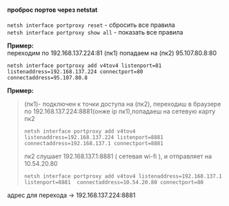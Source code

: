 
 #### проброс портов через netstat
 
 
 `netsh interface portproxy reset`    - сбросить все правила  
 `netsh interface portproxy show all` - показать все правила
 
 **Пример:**  
 переходим по 192.168.137.224:81 (пк1) попадаем на (пк2) 95.107.80.8:80
  ```
  netsh interface portproxy add v4tov4 listenport=81 listenaddress=192.168.137.224 connectport=80 connectaddress=95.107.80.8
  ```
 **Пример:**
 >(пк1)- подключен к точки доступа на (пк2), переходиш в браузере по 192.168.137.224:8881(онже ip пк1),попадаеш на сетевую карту пк2 
 >```
 >netsh interface portproxy add v4tov4 listenaddress=192.168.137.224 listenport=8881 connectaddress=192.168.137.1 connectport=8881 
 >```
 >пк2 слушает 192.168.137.1:8881 ( сетевая wi-fi ), и отправляет на 10.54.20.80
 >```
 >netsh interface portproxy add v4tov4 listenaddress=192.168.137.1 listenport=8881  connectaddress=10.54.20.80 connectport=80
 >```
 адрес для перехода -> 192.168.137.224:8881
 
 